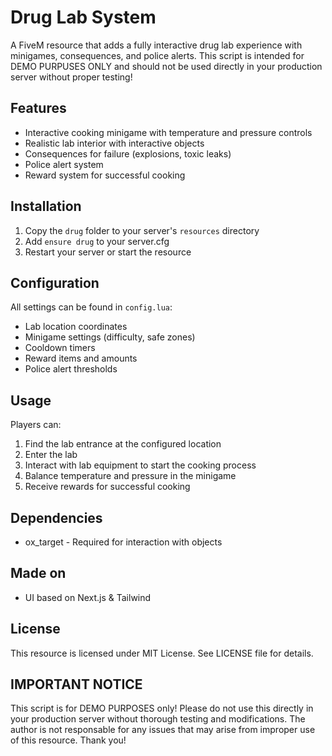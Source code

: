 # Drug Lab System

A FiveM resource that adds a fully interactive drug lab experience with minigames, consequences, and police alerts. This script is intended for DEMO PURPUSES ONLY and should not be used directly in your production server without proper testing!

## Features

- Interactive cooking minigame with temperature and pressure controls
- Realistic lab interior with interactive objects
- Consequences for failure (explosions, toxic leaks)
- Police alert system
- Reward system for successful cooking

## Installation

1. Copy the `drug` folder to your server's `resources` directory
2. Add `ensure drug` to your server.cfg
3. Restart your server or start the resource

## Configuration

All settings can be found in `config.lua`:

- Lab location coordinates
- Minigame settings (difficulty, safe zones)
- Cooldown timers
- Reward items and amounts
- Police alert thresholds

## Usage

Players can:
1. Find the lab entrance at the configured location
2. Enter the lab
3. Interact with lab equipment to start the cooking process
4. Balance temperature and pressure in the minigame
5. Receive rewards for successful cooking

## Dependencies

- ox_target - Required for interaction with objects


## Made on

- UI based on Next.js & Tailwind

## License

This resource is licensed under MIT License. See LICENSE file for details.

## IMPORTANT NOTICE
This script is for DEMO PURPOSES only! Please do not use this directly in your production server without thorough testing and modifications. The author is not responsable for any issues that may arise from improper use of this resource. Thank you! 